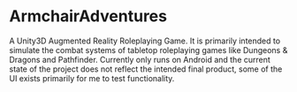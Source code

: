 # ArmchairAdventures
A Unity3D Augmented Reality Roleplaying Game.  It is primarily intended to simulate the combat systems of tabletop roleplaying games like Dungeons &amp; Dragons and Pathfinder.  Currently only runs on Android and the current state of the project does not reflect the intended final product, some of the UI exists primarily for me to test functionality.
